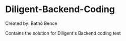 # Diligent-Backend-Coding

Created by: Bathó Bence

Contains the solution for Diligent's Backend coding test
